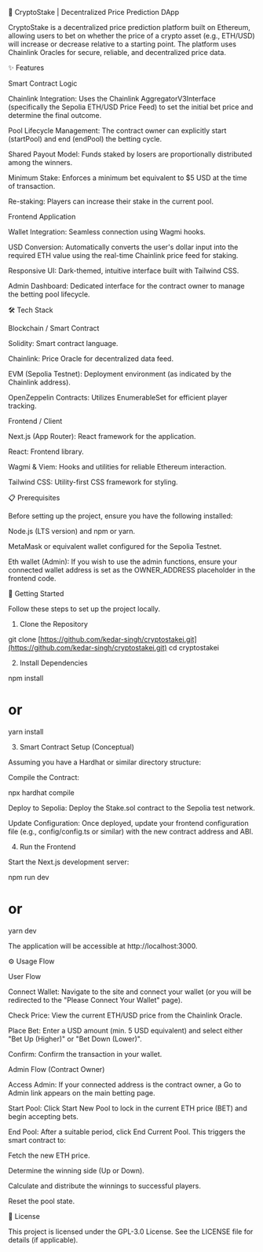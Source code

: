 🚀 CryptoStake | Decentralized Price Prediction DApp

CryptoStake is a decentralized price prediction platform built on Ethereum, allowing users to bet on whether the price of a crypto asset (e.g., ETH/USD) will increase or decrease relative to a starting point. The platform uses Chainlink Oracles for secure, reliable, and decentralized price data.

✨ Features

Smart Contract Logic

Chainlink Integration: Uses the Chainlink AggregatorV3Interface (specifically the Sepolia ETH/USD Price Feed) to set the initial bet price and determine the final outcome.

Pool Lifecycle Management: The contract owner can explicitly start (startPool) and end (endPool) the betting cycle.

Shared Payout Model: Funds staked by losers are proportionally distributed among the winners.

Minimum Stake: Enforces a minimum bet equivalent to $5 USD at the time of transaction.

Re-staking: Players can increase their stake in the current pool.

Frontend Application

Wallet Integration: Seamless connection using Wagmi hooks.

USD Conversion: Automatically converts the user's dollar input into the required ETH value using the real-time Chainlink price feed for staking.

Responsive UI: Dark-themed, intuitive interface built with Tailwind CSS.

Admin Dashboard: Dedicated interface for the contract owner to manage the betting pool lifecycle.

🛠️ Tech Stack

Blockchain / Smart Contract

Solidity: Smart contract language.

Chainlink: Price Oracle for decentralized data feed.

EVM (Sepolia Testnet): Deployment environment (as indicated by the Chainlink address).

OpenZeppelin Contracts: Utilizes EnumerableSet for efficient player tracking.

Frontend / Client

Next.js (App Router): React framework for the application.

React: Frontend library.

Wagmi & Viem: Hooks and utilities for reliable Ethereum interaction.

Tailwind CSS: Utility-first CSS framework for styling.

📋 Prerequisites

Before setting up the project, ensure you have the following installed:

Node.js (LTS version) and npm or yarn.

MetaMask or equivalent wallet configured for the Sepolia Testnet.

Eth wallet (Admin): If you wish to use the admin functions, ensure your connected wallet address is set as the OWNER_ADDRESS placeholder in the frontend code.

🚀 Getting Started

Follow these steps to set up the project locally.

1. Clone the Repository

git clone [https://github.com/kedar-singh/cryptostakei.git](https://github.com/kedar-singh/cryptostakei.git)
cd cryptostakei



2. Install Dependencies

npm install 
# or
yarn install



3. Smart Contract Setup (Conceptual)

Assuming you have a Hardhat or similar directory structure:

Compile the Contract:

npx hardhat compile



Deploy to Sepolia: Deploy the Stake.sol contract to the Sepolia test network.

Update Configuration: Once deployed, update your frontend configuration file (e.g., config/config.ts or similar) with the new contract address and ABI.

4. Run the Frontend

Start the Next.js development server:

npm run dev
# or
yarn dev



The application will be accessible at http://localhost:3000.

⚙️ Usage Flow

User Flow

Connect Wallet: Navigate to the site and connect your wallet (or you will be redirected to the "Please Connect Your Wallet" page).

Check Price: View the current ETH/USD price from the Chainlink Oracle.

Place Bet: Enter a USD amount (min. 5 USD equivalent) and select either "Bet Up (Higher)" or "Bet Down (Lower)".

Confirm: Confirm the transaction in your wallet.

Admin Flow (Contract Owner)

Access Admin: If your connected address is the contract owner, a Go to Admin link appears on the main betting page.

Start Pool: Click Start New Pool to lock in the current ETH price (BET) and begin accepting bets.

End Pool: After a suitable period, click End Current Pool. This triggers the smart contract to:

Fetch the new ETH price.

Determine the winning side (Up or Down).

Calculate and distribute the winnings to successful players.

Reset the pool state.

📄 License

This project is licensed under the GPL-3.0 License. See the LICENSE file for details (if applicable).
